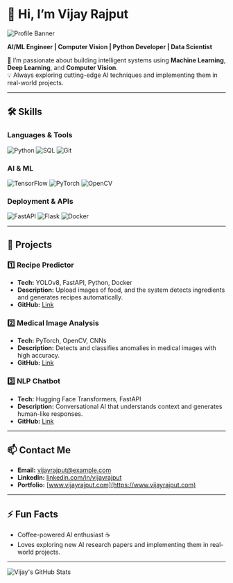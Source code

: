# 👋 Hi, I’m Vijay Rajput

![Profile Banner](https://img.shields.io/badge/AI%20%26%20ML-Engineer-blue?style=flat&logo=python)

**AI/ML Engineer | Computer Vision | Python Developer | Data Scientist**  

🔭 I’m passionate about building intelligent systems using **Machine Learning**, **Deep Learning**, and **Computer Vision**.  
💡 Always exploring cutting-edge AI techniques and implementing them in real-world projects.  

---

## 🛠️ Skills

### **Languages & Tools**
![Python](https://img.shields.io/badge/-Python-333333?style=flat&logo=python&logoColor=FFE873)
![SQL](https://img.shields.io/badge/-SQL-333333?style=flat&logo=postgresql)
![Git](https://img.shields.io/badge/-Git-333333?style=flat&logo=git)

### **AI & ML**
![TensorFlow](https://img.shields.io/badge/-TensorFlow-333333?style=flat&logo=tensorflow)
![PyTorch](https://img.shields.io/badge/-PyTorch-333333?style=flat&logo=pytorch)
![OpenCV](https://img.shields.io/badge/-OpenCV-333333?style=flat&logo=opencv)

### **Deployment & APIs**
![FastAPI](https://img.shields.io/badge/-FastAPI-333333?style=flat)
![Flask](https://img.shields.io/badge/-Flask-333333?style=flat)
![Docker](https://img.shields.io/badge/-Docker-333333?style=flat&logo=docker)

---

## 💼 Projects

### 1️⃣ Recipe Predictor
- **Tech:** YOLOv8, FastAPI, Python, Docker  
- **Description:** Upload images of food, and the system detects ingredients and generates recipes automatically.  
- **GitHub:** [Link](https://github.com/vijayrajput/recipe-predictor)

### 2️⃣ Medical Image Analysis
- **Tech:** PyTorch, OpenCV, CNNs  
- **Description:** Detects and classifies anomalies in medical images with high accuracy.  
- **GitHub:** [Link](https://github.com/vijayrajput/medical-image-analysis)

### 3️⃣ NLP Chatbot
- **Tech:** Hugging Face Transformers, FastAPI  
- **Description:** Conversational AI that understands context and generates human-like responses.  
- **GitHub:** [Link](https://github.com/vijayrajput/nlp-chatbot)

---

## 📫 Contact Me

- **Email:** vijayrajput@example.com  
- **LinkedIn:** [linkedin.com/in/vijayrajput](https://www.linkedin.com/in/vijayrajput)  
- **Portfolio:** [www.vijayrajput.com](https://www.vijayrajput.com)  

---

## ⚡ Fun Facts
- Coffee-powered AI enthusiast ☕  
- Loves exploring new AI research papers and implementing them in real-world projects.  

---

![Vijay's GitHub Stats](https://github-readme-stats.vercel.app/api?username=vijayrajput&show_icons=true&theme=radical)
